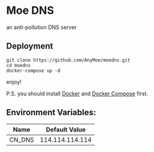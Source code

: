 # Moe DNS

an anti-pollution DNS server

## Deployment

```shell
git clone https://github.com/AnyMoe/moedns.git
cd moedns
docker-compose up -d
```
enjoy!

P.S. you should install [Docker](https://www.docker.com) and [Docker Compose](https://docs.docker.com/compose/) first.

## Environment Variables:

| Name              | Default Value               |
| ----------------- | --------------------------- |
| CN_DNS            | 114.114.114.114             |
